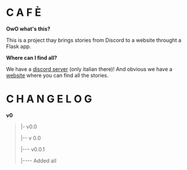 # C A F È

**OwO what's this?**

This is a project thay brings stories from Discord to a website throught a Flask app.

**Where can I find all?**

We have a [discord server](https://discord.gg/gaDvB8s) (only italian there)!
And obvious we have a [website](https://cafe.seba.gq) where you can find all the stories.

# C H A N G E L O G

**v0**
> |- v0.0
>
> |-- v 0.0
>
> |--- v0.0.1
>
> |---- Added all 
